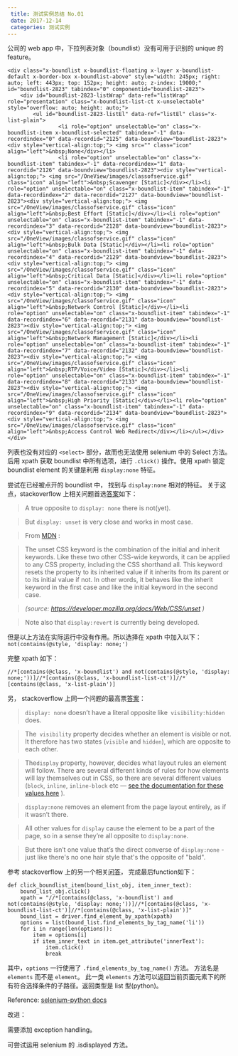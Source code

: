 ```yaml
---
 title: 测试实例总结 No.01
 date: 2017-12-14
 categories: 测试实例
---
```


公司的 web app 中，下拉列表对象（boundlist）没有可用于识别的 unique 的 feature。
~~~~{html}
<div class="x-boundlist x-boundlist-floating x-layer x-boundlist-default x-border-box x-boundlist-above" style="width: 245px; right: auto; left: 443px; top: 152px; height: auto; z-index: 19000;" id="boundlist-2823" tabindex="0" componentid="boundlist-2823">
    <div id="boundlist-2823-listWrap" data-ref="listWrap" role="presentation" class="x-boundlist-list-ct x-unselectable" style="overflow: auto; height: auto;">
        <ul id="boundlist-2823-listEl" data-ref="listEl" class="x-list-plain">
                <li role="option" unselectable="on" class="x-boundlist-item x-boundlist-selected" tabindex="-1" data-recordindex="0" data-recordid="2125" data-boundview="boundlist-2823"><div style="vertical-align:top;"> <img src="" class="icon" align="left">&nbsp;None</div></li>
                <li role="option" unselectable="on" class="x-boundlist-item" tabindex="-1" data-recordindex="1" data-recordid="2126" data-boundview="boundlist-2823"><div style="vertical-align:top;"> <img src="/OneView/images/classofservice.gif" class="icon" align="left">&nbsp;Scavenger [Static]</div></li><li role="option" unselectable="on" class="x-boundlist-item" tabindex="-1" data-recordindex="2" data-recordid="2127" data-boundview="boundlist-2823"><div style="vertical-align:top;"> <img src="/OneView/images/classofservice.gif" class="icon" align="left">&nbsp;Best Effort [Static]</div></li><li role="option" unselectable="on" class="x-boundlist-item" tabindex="-1" data-recordindex="3" data-recordid="2128" data-boundview="boundlist-2823"><div style="vertical-align:top;"> <img src="/OneView/images/classofservice.gif" class="icon" align="left">&nbsp;Bulk Data [Static]</div></li><li role="option" unselectable="on" class="x-boundlist-item" tabindex="-1" data-recordindex="4" data-recordid="2129" data-boundview="boundlist-2823"><div style="vertical-align:top;"> <img src="/OneView/images/classofservice.gif" class="icon" align="left">&nbsp;Critical Data [Static]</div></li><li role="option" unselectable="on" class="x-boundlist-item" tabindex="-1" data-recordindex="5" data-recordid="2130" data-boundview="boundlist-2823"><div style="vertical-align:top;"> <img src="/OneView/images/classofservice.gif" class="icon" align="left">&nbsp;Network Control [Static]</div></li><li role="option" unselectable="on" class="x-boundlist-item" tabindex="-1" data-recordindex="6" data-recordid="2131" data-boundview="boundlist-2823"><div style="vertical-align:top;"> <img src="/OneView/images/classofservice.gif" class="icon" align="left">&nbsp;Network Management [Static]</div></li><li role="option" unselectable="on" class="x-boundlist-item" tabindex="-1" data-recordindex="7" data-recordid="2132" data-boundview="boundlist-2823"><div style="vertical-align:top;"> <img src="/OneView/images/classofservice.gif" class="icon" align="left">&nbsp;RTP/Voice/Video [Static]</div></li><li role="option" unselectable="on" class="x-boundlist-item" tabindex="-1" data-recordindex="8" data-recordid="2133" data-boundview="boundlist-2823"><div style="vertical-align:top;"> <img src="/OneView/images/classofservice.gif" class="icon" align="left">&nbsp;High Priority [Static]</div></li><li role="option" unselectable="on" class="x-boundlist-item" tabindex="-1" data-recordindex="9" data-recordid="2134" data-boundview="boundlist-2823"><div style="vertical-align:top;"> <img src="/OneView/images/classofservice.gif" class="icon" align="left">&nbsp;Access Control Web Redirect</div></li></ul></div></div>
~~~~

列表也没有对应的 `<select>` 部分，故而也无法使用 selenium 中的 Select 方法。后用 xpath 获取 boundlist 中所有选项，进行 `.click()` 操作。使用 xpath 锁定 boundlist element 的关键是利用 `display:none` 特征。

尝试在已经被点开的 boundlist 中， 找到与 `display:none` 相对的特征。  关于这点，stackoverflow 上相关问题首选[答案][1]如下：

> A true opposite to `display: none` there is not(yet).

> But `display: unset` is very close and works in most case.

> From [MDN][2] :

> The unset CSS keyword is the combination of the initial and inherit keywords. Like these two other CSS-wide keywords, it can be applied to any CSS property, including the CSS shorthand all. This keyword resets the property to its inherited value if it inherits from its parent or to its initial value if not. In other words, it behaves like the inherit keyword in the first case and like the initial keyword in the second case.

>*(source: https://developer.mozilla.org/docs/Web/CSS/unset )*

> Note also that `display:revert` is currently being developed.

但是以上方法在实际运行中没有作用。所以选择在 xpath 中加入以下：`not(contains(@style, 'display: none;')`

完整 xpath 如下：
~~~~{xpath}
//*[contains(@class, 'x-boundlist') and not(contains(@style, 'display: none;'))]//*[contains(@class, 'x-boundlist-list-ct')]//*[contains(@class, 'x-list-plain')]
~~~~

另， stackoverflow 上同一个问题的最高票[答案][3]：

>`display: none` doesn’t have a literal opposite like` visibility:hidden` does.

>The` visibility` property decides whether an element is visible or not. It therefore has two states (`visible` and `hidden`), which are opposite to each other.

>The`display` property, however, decides what layout rules an element will follow. There are several different kinds of rules for how elements will lay themselves out in CSS, so there are several different values (`block`, `inline`, `inline-block` etc — [see the documentation for these values here][4] ).

>`display:none` removes an element from the page layout entirely, as if it wasn’t there.

>All other values for `display` cause the element to be a part of the page, so in a sense they’re all opposite to `display:none`.

>But there isn’t one value that’s the direct converse of `display:none` - just like there's no one hair style that's the opposite of "bald".

参考 stackoverflow 上的另一个相关[问答][5]， 完成最后function如下：
~~~~{python}
def click_boundlist_item(bound_list_obj, item_inner_text):
    bound_list_obj.click()
    xpath = "//*[contains(@class, 'x-boundlist') and not(contains(@style, 'display: none;'))]//*[contains(@class, 'x-boundlist-list-ct')]//*[contains(@class, 'x-list-plain')]"
    bound_list = driver.find_element_by_xpath(xpath)
    options = list(bound_list.find_elements_by_tag_name('li'))
    for i in range(len(options)):
        item = options[i]
        if item_inner_text in item.get_attribute('innerText'):
            item.click()
            break
~~~~
其中，`options` 一行使用了 `.find_elements_by_tag_name()` 方法。 方法名是 `elements` 而不是 `element`。 此一类 `elements` 方法可以返回当前页面元素下的所有符合选择条件的子路径。返回类型是 list 型(python)。

Reference: [selenium-python docs][6]

改进：

需要添加 exception handling。

可尝试运用 selenium 的 .isdisplayed 方法。

[1]: http://stackoverflow.com/questions/17630945/is-there-an-opposite-to-displaynone#37289654
[2]: https://developer.mozilla.org/docs/Web/CSS/unset
[3]: http://stackoverflow.com/questions/17630945/is-there-an-opposite-to-displaynone#17631035
[4]: https://www.w3.org/TR/CSS2/visuren.html#display-prop
[5]: http://stackoverflow.com/questions/16296490/how-to-handle-combo-boxes-of-extjs-in-selenium-webdriver
[6]: https://selenium-python.readthedocs.io/locating-elements.html
